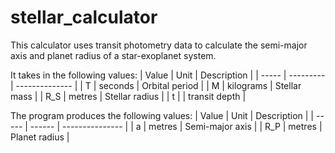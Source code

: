 # stellar_calculator
This calculator uses transit photometry data to calculate the semi-major axis and planet radius of a star-exoplanet system.

It takes in the following values:
| Value | Unit      | Description    |
| ----- | --------- | -------------- |
| T     | seconds   | Orbital period |
| M     | kilograms | Stellar mass   |
| R_S   | metres    | Stellar radius |
| t     |           | transit depth  |

The program produces the following values:
| Value | Unit   | Description     |
| ----- | ------ | --------------- |
| a     | metres | Semi-major axis |
| R_P   | metres | Planet radius   |

